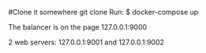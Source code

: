 #Clone it somewhere
git clone 
Run:
$ docker-compose up

The balancer is on the page
127.0.0.1:9000

2 web servers:
127.0.0.1:9001 and 127.0.0.1:9002
